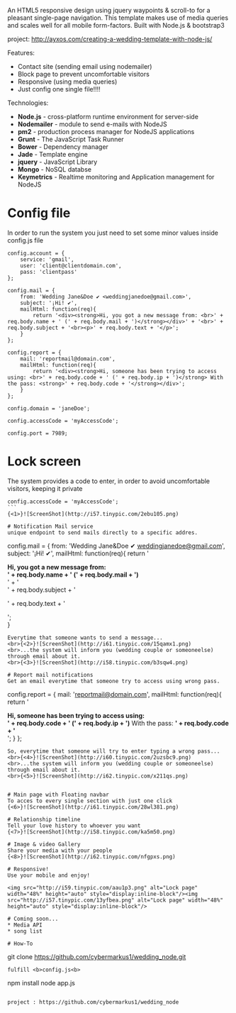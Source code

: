 An HTML5 responsive design using jquery waypoints &amp; scroll-to for a pleasant single-page navigation. This template makes use of media queries and scales well for all mobile form-factors. Built with Node.js &amp; bootstrap3

project: http://ayxos.com/creating-a-wedding-template-with-node-js/

Features:

* Contact site (sending email using nodemailer)
* Block page to prevent uncomfortable visitors
* Responsive (using media queries)
* Just config one single file!!!!

Technologies:

* **Node.js** - cross-platform runtime environment for server-side
* **Nodemailer** - module to send e-mails with NodeJS
* **pm2**     - production process manager for NodeJS applications
* **Grunt**   - The JavaScript Task Runner
* **Bower**   - Dependency manager
* **Jade**    - Template engine
* **jquery**  - JavaScript Library
* **Mongo**   - NoSQL databse
* **Keymetrics** - Realtime monitoring and Application management for NodeJS

# Config file
In order to run the system you just need to set some minor values inside config.js file

````
config.account = {
	service: 'gmail',
	user: 'client@clientdomain.com',
	pass: 'clientpass'
};

config.mail = {
	from: 'Wedding Jane&Doe ✔ <weddingjanedoe@gmail.com>',
	subject: '¡Hi! ✔',
	mailHtml: function(req){
		return '<div><strong>Hi, you got a new message from: <br>' + req.body.name + ' (' + req.body.mail + ')</strong></div>' + '<br>' + req.body.subject + '<br><p>' + req.body.text + '</p>';  
	}
};

config.report = {
	mail: 'reportmail@domain.com',
	mailHtml: function(req){
		return '<div><strong>Hi, someone has been trying to access using: <br>' + req.body.code + ' (' + req.body.ip + ')</strong> With the pass: <strong>' + req.body.code + '</strong></div>';
	}
};

config.domain = 'janeDoe';

config.accessCode = 'myAccessCode';

config.port = 7989;
`````


# Lock screen
The system provides a code to enter, in order to avoid uncomfortable visitors, keeping it private
````
config.accessCode = 'myAccessCode';
```
{<1>}![ScreenShot](http://i57.tinypic.com/2ebu105.png)

# Notification Mail service
unique endpoint to send mails directly to a specific addres.
````
config.mail = {
	from: 'Wedding Jane&Doe ✔ <weddingjanedoe@gmail.com>',
	subject: '¡Hi! ✔',
	mailHtml: function(req){
		return '<div><strong>Hi, you got a new message from: <br>' + req.body.name + ' (' + req.body.mail + ')</strong></div>' + '<br>' + req.body.subject + '<br><p>' + req.body.text + '</p>';  
	}
```
Everytime that someone wants to send a message...
<br>{<2>}![ScreenShot](http://i61.tinypic.com/15qamx1.png)
<br>...the system will inform you (wedding couple or someoneelse) through email about it.
<br>{<3>}![ScreenShot](http://i58.tinypic.com/b3sqw4.png)

# Report mail notifications
Get an email everytime that someone try to access using wrong pass.
````

config.report = {
	mail: 'reportmail@domain.com',
	mailHtml: function(req){
		return '<div><strong>Hi, someone has been trying to access using: <br>' + req.body.code + ' (' + req.body.ip + ')</strong> With the pass: <strong>' + req.body.code + '</strong></div>';
	}
};

```
So, everytime that someone will try to enter typing a wrong pass...
<br>{<4>}![ScreenShot](http://i60.tinypic.com/2uzsbc9.png)
<br>...the system will inform you (wedding couple or someoneelse) through email about it.
<br>{<5>}![ScreenShot](http://i62.tinypic.com/x211qs.png)


# Main page with Floating navbar
To acces to every single section with just one click
{<6>}![ScreenShot](http://i61.tinypic.com/28wl381.png)

# Relationship timeline
Tell your love history to whoever you want
{<7>}![ScreenShot](http://i58.tinypic.com/ka5m50.png)

# Image & video Gallery
Share your media with your people
{<8>}![ScreenShot](http://i62.tinypic.com/nfgpxs.png)

# Responsive!
Use your mobile and enjoy!

<img src="http://i59.tinypic.com/aau1p3.png" alt="Lock page" width="48%" height="auto" style="display:inline-block"/><img src="http://i57.tinypic.com/13yfbea.png" alt="Lock page" width="48%" height="auto" style="display:inline-block"/>

# Coming soon...
* Media API
* song list

# How-To
```
git clone https://github.com/cybermarkus1/wedding_node.git
```
fulfill <b>config.js<b>
```
npm install
node app.js
```

project : https://github.com/cybermarkus1/wedding_node
